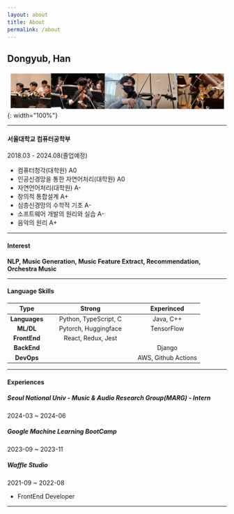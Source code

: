 ```yaml
---
layout: about
title: About
permalink: /about
---
```


## Dongyub, Han


![ProfileImg](../assets/img/projects/about/info.png){: width="100%"}

--------------------------------------------------

#### 서울대학교 컴퓨터공학부
2018.03 - 2024.08(졸업예정)

* 컴퓨터청각(대학원) A0
* 인공신경망을 통한 자연어처리(대학원) A0
* 자연언어처리(대학원) A-
* 창의적 통합설계 A+
* 심층신경망의 수학적 기초 A-
* 소프트웨어 개발의 원리와 실습 A-
* 음악의 원리 A+


--------------------------------------------------

#### Interest

**NLP, Music Generation, Music Feature Extract, Recommendation, Orchestra Music**

--------------------------------------------------

#### Language Skills

|      Type     |       &nbsp;&nbsp;&nbsp;&nbsp;&nbsp;&nbsp;**Strong**      |    &nbsp;&nbsp;&nbsp;&nbsp;&nbsp;&nbsp;**Experinced**   |
|:-------------:|:---------------------:|:-------------------:|
| **Languages** | &nbsp;&nbsp;&nbsp;&nbsp;&nbsp;&nbsp;Python, TypeScript, C |           &nbsp;&nbsp;&nbsp;&nbsp;&nbsp;&nbsp;Java, C++ |
|   **ML/DL**   |  &nbsp;&nbsp;&nbsp;&nbsp;&nbsp;&nbsp;Pytorch, Huggingface |          &nbsp;&nbsp;&nbsp;&nbsp;&nbsp;&nbsp;TensorFlow |
|  **FrontEnd** |    &nbsp;&nbsp;&nbsp;&nbsp;&nbsp;&nbsp;React, Redux, Jest |                     |
|  **BackEnd**  |                       |              &nbsp;&nbsp;&nbsp;&nbsp;&nbsp;&nbsp;Django |
|   **DevOps**  |                       | &nbsp;&nbsp;&nbsp;&nbsp;&nbsp;&nbsp;AWS, Github Actions |

--------------------------------------------------

#### Experiences

##### Seoul National Univ - Music & Audio Research Group(MARG) - Intern
2024-03 ~ 2024-06

##### Google Machine Learning BootCamp
2023-09 ~ 2023-11

##### Waffle Studio

2021-09 ~ 2022-08

* FrontEnd Developer


--------------------------------------------------